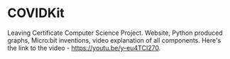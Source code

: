 # COVIDKit
Leaving Certificate Computer Science Project. Website, Python produced graphs, Micro:bit inventions, video explanation of all components. Here's the link to the video - https://youtu.be/y-eu4TCI270.

